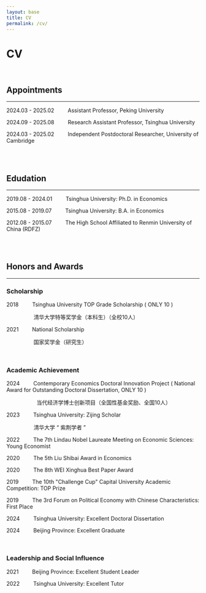 ```yaml
---
layout: base
title: CV
permalink: /cv/
---
```


# CV

<!--You can find my CV [here](http://39.98.141.84:3838/iMarxTool/CV_Chong_Liu.pdf).-->

<br/>

## Appointments

------

2024.03 - 2025.02 &nbsp; &nbsp; &nbsp; &nbsp; Assistant Professor, Peking University

2024.09 - 2025.08 &nbsp; &nbsp; &nbsp; &nbsp; Research Assistant Professor, Tsinghua University

2024.03 - 2025.02 &nbsp; &nbsp; &nbsp; &nbsp; Independent Postdoctoral Researcher, University of Cambridge

<br/>
<br/>

## Edudation

------

2019.08 - 2024.01 &nbsp; &nbsp; &nbsp; &nbsp; Tsinghua University: Ph.D. in Economics

2015.08 - 2019.07 &nbsp; &nbsp; &nbsp; &nbsp; Tsinghua University: B.A. in Economics

2012.08 - 2015.07 &nbsp; &nbsp; &nbsp; &nbsp; The High School Affiliated to Renmin University of China (RDFZ)

<br/>
<br/>

## Honors and Awards

-----

### Scholarship

2018 &nbsp; &nbsp; &nbsp; &nbsp; Tsinghua University TOP Grade Scholarship ( ONLY 10 )

&nbsp; &nbsp; &nbsp; &nbsp; &nbsp; &nbsp; &nbsp; &nbsp; &nbsp; 清华大学特等奖学金（本科生）（全校10人）

2021 &nbsp; &nbsp; &nbsp; &nbsp; National Scholarship

&nbsp; &nbsp; &nbsp; &nbsp; &nbsp; &nbsp; &nbsp; &nbsp; &nbsp; 国家奖学金（研究生）

<br/>

### Academic Achievement

2024 &nbsp; &nbsp; &nbsp; &nbsp; Contemporary Economics Doctoral Innovation Project ( National Award for Outstanding Doctoral Dissertation, ONLY 10 )

&nbsp; &nbsp; &nbsp; &nbsp; &nbsp; &nbsp; &nbsp; &nbsp; &nbsp; &nbsp; 当代经济学博士创新项目（全国性基金奖励、全国10人）

2023 &nbsp; &nbsp; &nbsp; &nbsp; Tsinghua University: Zijing Scholar

&nbsp; &nbsp; &nbsp; &nbsp; &nbsp; &nbsp; &nbsp; &nbsp; &nbsp; 清华大学 “ 紫荆学者 ”

2022 &nbsp; &nbsp; &nbsp; &nbsp; The 7th Lindau Nobel Laureate Meeting on Economic Sciences: Young Economist

2020 &nbsp; &nbsp; &nbsp; &nbsp; The 5th Liu Shibai Award in Economics

2020 &nbsp; &nbsp; &nbsp; &nbsp; The 8th WEI Xinghua Best Paper Award

2019 &nbsp; &nbsp; &nbsp; &nbsp; The 10th "Challenge Cup" Capital University Academic Competition: TOP Prize

2019 &nbsp; &nbsp; &nbsp; &nbsp; The 3rd Forum on Political Economy with Chinese Characteristics: First Place

2024 &nbsp; &nbsp; &nbsp; &nbsp; Tsinghua University: Excellent Doctoral Dissertation

2024 &nbsp; &nbsp; &nbsp; &nbsp; Beijing Province: Excellent Graduate

<br/>

### Leadership and Social Influence

2021 &nbsp; &nbsp; &nbsp; &nbsp; Beijing Province: Excellent Student Leader

2022 &nbsp; &nbsp; &nbsp; &nbsp; Tsinghua University: Excellent Tutor

<br/>
<br/>
